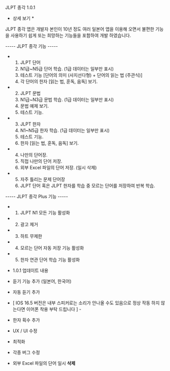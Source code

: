 JLPT 종각 1.0.1

* 상세 보기 *

JLPT 종각 앱은 개발자 본인이 10년 정도 여러 일본어 앱을 이용해 오면서 불편한 기능을 사용하기 쉽게 또는 희망하는 기능들을 포함하여 개발 하였습니다.

----- JLPT 종각 기능 -----

* 1. JLPT 단어
  1. N1급~N5급 단어 학습. (1급 데이터는 일부만 표시)
  2. 테스트 기능 
    [단어의 의미 (사지선다형) + 단어의 읽는 법 (주관식)]
  3. 각 단어의 한자 [읽는 법, 훈독, 음독] 보기.

* 2. JLPT 문법
  1. N1급~N3급 문법 학습. (1급 데이터는 일부만 표시)
  2. 문법 예제 보기.
  3. 테스트 기능.

* 3. JLPT 한자
  1. N1~N5급 한자 학습. (1급 데이터는 일부만 표시)
  2. 테스트 기능.
  3. 한자 [읽는 법, 훈독, 음독] 보기.

* 4. 나만의 단어장.
  1. 직접 나만의 단어 저장.
  2. 외부 Excel 파일의 단어 저장. (일시 삭제)

* 5. 자주 틀리는 문제 단어장
  1. JLPT 단어 혹은 JLPT 한자를 학습 중 모르는 단어를 저장하여 반복 학습.

----- JLPT 종각 Plus 기능 -----

* 1. JLPT N1 모든 기능 활성화
* 2. 광고 제거
* 3. 하트 무제한
* 4. 모르는 단어 자동 저장 기능 활성화
* 5. 한자 연관 단어 학습 기능 활성화


- 1.0.1 업데이트 내용

- 듣기 기능 추가 (일본어, 한국어) 
- 자동 듣기 추가

- [ IOS 16.5 버전은 내부 스피커로는 소리가 안나올 수도 있음으로 정상 작동 하지 않는다면 이어폰 착용 부탁 드립니다 ] -

- 한자 획수 추가
- UX / UI 수정
- 최적화
- 각종 버그 수정
- 외부 Excel 파일의 단어 일시 **삭제**